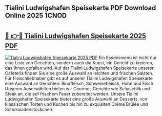 ## Tialini Ludwigshafen Speisekarte PDF Download Online 2025 1CNOD

# <h2><a href="http://gcb4su.nevu.top/?p=Tialini+Ludwigshafen+Speisekarte">🔗 👉🔴 Tialini Ludwigshafen Speisekarte 2025 PDF</a></h2>

[![Tialini Ludwigshafen Speisekarte 2025 PDF](https://i.imgur.com/dBaPXMq.png)](http://gcb4su.nevu.top/?p=Tialini+Ludwigshafen+Speisekarte)
Ein Essensmenü ist nicht nur eine Liste von Gerichten, sondern auch die Kunst, ein Gericht zu kreieren, das Ihnen gefallen wird. Auf der Tialini Ludwigshafen Speisekarte unserer Cafeteria finden Sie eine große Auswahl an leichten und frischen Salaten. Für Fleischliebhaber gibt es auf unserer Tialini Ludwigshafen Speisekarte eine Auswahl an Gerichten: Rindfleisch, Schweinefleisch, Huhn und Fisch. Unseren Auserwählten bieten wir Gourmet-Gerichte wie Schaschlik und Steak an, die auf frischem Feuer zubereitet werden. Unsere Tialini Ludwigshafen Speisekarte bietet eine große Auswahl an Desserts, von klassischen Torten und Kuchen bis hin zu exquisiten Crème Brûlée und Schokoladenstückchen.
